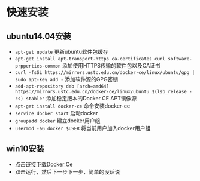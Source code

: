 # 快速安装
## ubuntu14.04安装
* `apt-get update` 更新ubuntu软件包缓存
* `apt-get install apt-transport-https ca-certificates curl software-prpperties-common` 添加使用HTTPS传输的软件包以及CA证书
* `curl -fsSL https://mirrors.ustc.edu.cn/docker-ce/linux/ubuntu/gpg | sudo apt-key add -` 添加软件源的GPG密钥
* `add-apt-repository deb [arch=amd64] https://mirrors.ustc.edu.cn/docker-ce/linux/ubuntu $(lsb_release -cs) stable"` 添加稳定版本的Docker CE APT镜像源
* `apt-get install docker-ce` 命令安装docker-ce
* `service docker start` 启动docker
* `groupadd docker` 建立docker用户组
* `usermod -aG docker $USER` 将当前用户加入docker用户组

## win10安装
* [点击链接下载Docker Ce](https://download.docker.com/win/stable/Docker%20for%20Windows%20Installer.exe)
* 双击运行，然后下一步下一步，简单的没话说